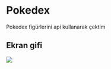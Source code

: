 <h1> Pokedex </h1>

Pokedex figürlerini api kullanarak çektim

<h2>Ekran gifi</h2>

![](screen.gif)
